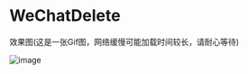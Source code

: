 # WeChatDelete

效果图(这是一张Gif图，网络缓慢可能加载时间较长，请耐心等待)

![image](https://github.com/SPStore/WeChatDelete/blob/master/Gif/未命名.gif)
